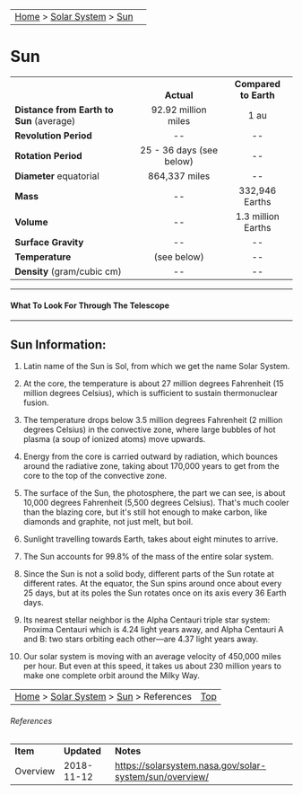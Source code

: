 <script src="/js/whatsup.js"></script>
<script type="text/javascript">
	var objectName ="The Sun"
	var objectDesc ="Yellow Dwarf Star"
	var objectImage="sun.jpg"
</script>

|    |    |
|:---|---:|
|[Home](/notes/#object-notes) > [Solar System](/notes/#solar-system) > [Sun](#sun) | <div id=whatsup></div> |

# Sun

|  |  |  |
|---|:--:|:--:|
|  |<br/>**Actual**|**Compared<br/>to Earth**|
|**Distance from Earth to Sun** (average)| 92.92 million miles | 1 au |
|**Revolution Period**| -- | -- |
|**Rotation Period**| 25 - 36 days (see below) | -- |
|**Diameter** equatorial| 864,337 miles | -- |
|**Mass**| -- | 332,946 Earths |
|**Volume**| -- | 1.3 million Earths |
|**Surface Gravity**| -- | -- |
|**Temperature** | (see below) | -- |
|**Density** (gram/cubic cm)| -- | -- |

---
#### What To Look For Through The Telescope
---

## Sun Information:

1.  Latin name of the Sun is Sol, from which we get the name Solar System.

1.  At the core, the temperature is about 27 million degrees Fahrenheit (15 million degrees Celsius), which is sufficient to sustain thermonuclear fusion.  

1.  The temperature drops below 3.5 million degrees Fahrenheit (2 million degrees Celsius) in the convective zone, where large bubbles of hot plasma (a soup of ionized atoms) move upwards. 

1.  Energy from the core is carried outward by radiation, which bounces around the radiative zone, taking about 170,000 years to get from the core to the top of the convective zone. 

1.  The surface of the Sun, the photosphere, the part we can see, is about 10,000 degrees Fahrenheit (5,500 degrees Celsius). That's much cooler than the blazing core, but it's still hot enough to make carbon, like diamonds and graphite, not just melt, but boil.

1.  Sunlight travelling towards Earth, takes about eight minutes to arrive.

1.  The Sun accounts for 99.8% of the mass of the entire solar system.

1.  Since the Sun is not a solid body, different parts of the Sun rotate at different rates. At the equator, the Sun spins around once about every 25 days, but at its poles the Sun rotates once on its axis every 36 Earth days.

1.  Its nearest stellar neighbor is the Alpha Centauri triple star system: Proxima Centauri which is 4.24 light years away, and Alpha Centauri A and B: two stars orbiting each other—are 4.37 light years away. 

1.  Our solar system is moving with an average velocity of 450,000 miles per hour. But even at this speed, it takes us about 230 million years to make one complete orbit around the Milky Way.


|    |    |
|:---|---:|
|[Home](/notes/#object-notes) > [Solar System](/notes/#solar-system) > [Sun](#sun) > References |[Top](#sun)|

###### References
|   |   |   |
|---|---|---|
|**Item**|**Updated**|**Notes**|
| Overview | 2018-11-12 | <https://solarsystem.nasa.gov/solar-system/sun/overview/> |